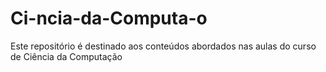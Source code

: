# Ci-ncia-da-Computa-o
Este repositório é destinado aos conteúdos abordados nas aulas do curso de Ciência da Computação
